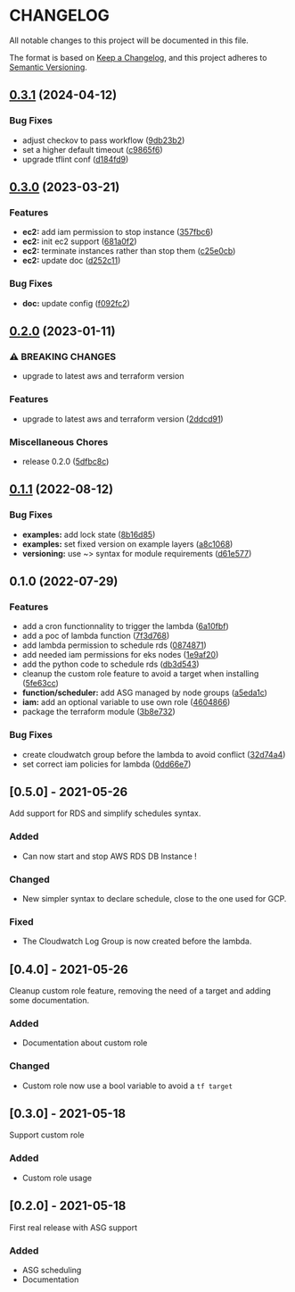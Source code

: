 # CHANGELOG

All notable changes to this project will be documented in this file.

The format is based on [Keep a Changelog](https://keepachangelog.com/en/1.0.0/),
and this project adheres to [Semantic Versioning](https://semver.org/spec/v2.0.0.html).

## [0.3.1](https://github.com/padok-team/terraform-aws-start-stop-scheduler/compare/v0.3.0...v0.3.1) (2024-04-12)


### Bug Fixes

* adjust checkov to pass workflow ([9db23b2](https://github.com/padok-team/terraform-aws-start-stop-scheduler/commit/9db23b21480db1dcbaa14fc569535cea72c0b007))
* set a higher default timeout ([c9865f6](https://github.com/padok-team/terraform-aws-start-stop-scheduler/commit/c9865f60ec2a5d31aa5d94d82c5a82c9d781689e))
* upgrade tflint conf ([d184fd9](https://github.com/padok-team/terraform-aws-start-stop-scheduler/commit/d184fd96d331f0034701c8b4d4f11e608b5d6939))

## [0.3.0](https://github.com/padok-team/terraform-aws-start-stop-scheduler/compare/v0.2.0...v0.3.0) (2023-03-21)


### Features

* **ec2:** add iam permission to stop instance ([357fbc6](https://github.com/padok-team/terraform-aws-start-stop-scheduler/commit/357fbc6f04e55d54d7fba28c41aa6f98b576f416))
* **ec2:** init ec2 support ([681a0f2](https://github.com/padok-team/terraform-aws-start-stop-scheduler/commit/681a0f2691996fb9f8af1616157317bb11d75d85))
* **ec2:** terminate instances rather than stop them ([c25e0cb](https://github.com/padok-team/terraform-aws-start-stop-scheduler/commit/c25e0cb42e0ff2b9955e4c1936a51ab04c58c516))
* **ec2:** update doc ([d252c11](https://github.com/padok-team/terraform-aws-start-stop-scheduler/commit/d252c11d4beaef1eeeb9e352fdf1905d7e9047e4))


### Bug Fixes

* **doc:** update config ([f092fc2](https://github.com/padok-team/terraform-aws-start-stop-scheduler/commit/f092fc20b07e3cfc6340fb1e26834c29dc87ff0a))

## [0.2.0](https://github.com/padok-team/terraform-aws-start-stop-scheduler/compare/v0.1.1...v0.2.0) (2023-01-11)


### ⚠ BREAKING CHANGES

* upgrade to latest aws and terraform version

### Features

* upgrade to latest aws and terraform version ([2ddcd91](https://github.com/padok-team/terraform-aws-start-stop-scheduler/commit/2ddcd918a9960543948d556a487c370ef2dfc546))


### Miscellaneous Chores

* release 0.2.0 ([5dfbc8c](https://github.com/padok-team/terraform-aws-start-stop-scheduler/commit/5dfbc8c92b6b09911594546d8ac11da3b782b9dc))

## [0.1.1](https://github.com/padok-team/terraform-aws-start-stop-scheduler/compare/v0.1.0...v0.1.1) (2022-08-12)


### Bug Fixes

* **examples:** add lock state ([8b16d85](https://github.com/padok-team/terraform-aws-start-stop-scheduler/commit/8b16d8502b79206a179b552c50c627ed372b5396))
* **examples:** set fixed version on example layers ([a8c1068](https://github.com/padok-team/terraform-aws-start-stop-scheduler/commit/a8c10682371276c9b188d0d278c38601cf5b0f47))
* **versioning:** use ~> syntax for module requirements ([d61e577](https://github.com/padok-team/terraform-aws-start-stop-scheduler/commit/d61e5778fd960b4291b098d467f2a1fbea94f340))

## 0.1.0 (2022-07-29)


### Features

* add a cron functionnality to trigger the lambda ([6a10fbf](https://github.com/padok-team/terraform-aws-start-stop-scheduler/commit/6a10fbf1116ce8856326487197ef87d1523d398e))
* add a poc of lambda function ([7f3d768](https://github.com/padok-team/terraform-aws-start-stop-scheduler/commit/7f3d768ffb46328fe936d7cfd6874eac76264694))
* add lambda permission to schedule rds ([0874871](https://github.com/padok-team/terraform-aws-start-stop-scheduler/commit/0874871b905de285b24213ecc5efaeb04ebc464f))
* add needed iam permissions for eks nodes ([1e9af20](https://github.com/padok-team/terraform-aws-start-stop-scheduler/commit/1e9af207c1eb941c23701e7e0c36d97566a9729e))
* add the python code to schedule rds ([db3d543](https://github.com/padok-team/terraform-aws-start-stop-scheduler/commit/db3d543d3ac8bf34edc6ecf95b9fe809c7a2bcc6))
* cleanup the custom role feature to avoid a target when installing ([5fe63cc](https://github.com/padok-team/terraform-aws-start-stop-scheduler/commit/5fe63cc6a263dd986b361234ac8a8750d2040c0e))
* **function/scheduler:** add ASG managed by node groups ([a5eda1c](https://github.com/padok-team/terraform-aws-start-stop-scheduler/commit/a5eda1cc6135c616af5aad59e9a9d81c251193d9))
* **iam:** add an optional variable to use own role ([4604866](https://github.com/padok-team/terraform-aws-start-stop-scheduler/commit/460486693e3171c10f90e39a46d47709d5915845))
* package the terraform module ([3b8e732](https://github.com/padok-team/terraform-aws-start-stop-scheduler/commit/3b8e732ec56c181e730e4ed7605d04faef824ea5))


### Bug Fixes

* create cloudwatch group before the lambda to avoid conflict ([32d74a4](https://github.com/padok-team/terraform-aws-start-stop-scheduler/commit/32d74a4e3f645c15a30b5862527555f25bde35f0))
* set correct iam policies for lambda ([0dd66e7](https://github.com/padok-team/terraform-aws-start-stop-scheduler/commit/0dd66e7be6b996e2c928ed7beca056a535a70ee1))

## [0.5.0] - 2021-05-26

Add support for RDS and simplify schedules syntax.

### Added

- Can now start and stop AWS RDS DB Instance !

### Changed

- New simpler syntax to declare schedule, close to the one used for GCP.

### Fixed

- The Cloudwatch Log Group is now created before the lambda.

## [0.4.0] - 2021-05-26

Cleanup custom role feature, removing the need of a target and adding some documentation.

### Added

- Documentation about custom role

### Changed

- Custom role now use a bool variable to avoid a `tf target`

## [0.3.0] - 2021-05-18

Support custom role

### Added

- Custom role usage

## [0.2.0] - 2021-05-18

First real release with ASG support

### Added

- ASG scheduling
- Documentation
